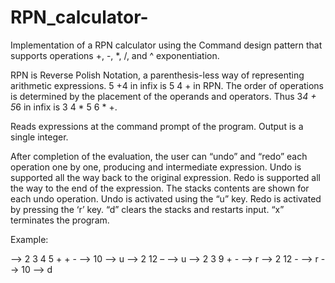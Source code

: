 # RPN_calculator-
Implementation of a RPN calculator using the Command design pattern that supports operations +, -, *, /, and ^ exponentiation.

RPN is Reverse Polish Notation, a parenthesis-less way of representing arithmetic expressions. 
5 +4 in infix is 5 4 + in RPN. 
The order of operations is determined by the placement of the operands and operators. 
Thus 3*4 + 5*6 in infix is 3 4 * 5 6 * +.

Reads expressions at the command prompt of the program. Output is a single integer.

After completion of the evaluation, the user can “undo” and “redo” each operation one by one, producing and intermediate expression. 
Undo is supported all the way back to the original expression. 
Redo is supported all the way to the end of the expression. 
The stacks contents are shown for each undo operation. 
Undo is activated using the “u” key. 
Redo is activated by pressing the ‘r’ key. 
“d” clears the stacks and restarts input. 
“x” terminates the program.

Example:

--> 2 3 4 5 + + - <enter>
--> 10
--> u
--> 2 12 –
--> u
--> 2 3 9 + -
--> r
--> 2 12 -
--> r
--> 10
--> d
